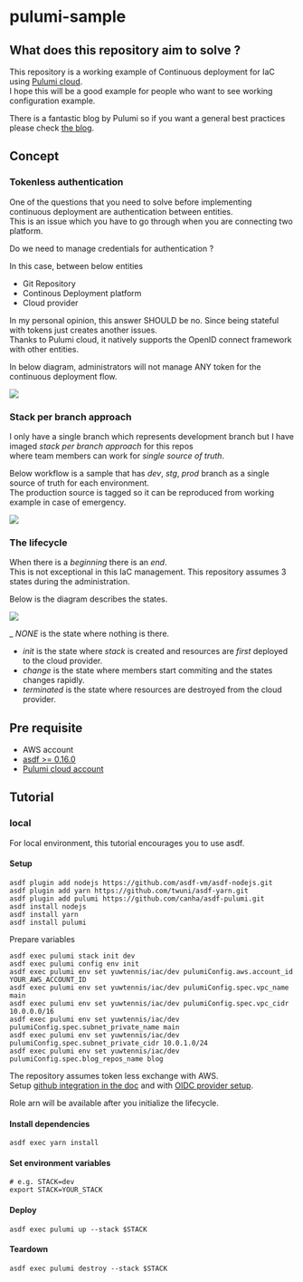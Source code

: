 # pulumi-sample

## What does this repository aim to solve ?

This repository is a working example of Continuous deployment for IaC using [Pulumi cloud](https://www.pulumi.com/docs/pulumi-cloud/).  
I hope this will be a good example for people who want to see working configuration example.

There is a fantastic blog by Pulumi so if you want a general best practices please check [the blog](https://www.pulumi.com/blog/iac-best-practices-understanding-code-organization-stacks/).

## Concept

### Tokenless authentication

One of the questions that you need to solve before implementing continuous deployment are authentication between entities.  
This is an issue which you have to go through when you are connecting two platform.

Do we need to manage credentials for authentication ?

In this case, between below entities

- Git Repository
- Continous Deployment platform
- Cloud provider

In my personal opinion, this answer SHOULD be no. Since being stateful with tokens just creates another issues.  
Thanks to Pulumi cloud, it natively supports the OpenID connect framework with other entities.

In below diagram, administrators will not manage ANY token for the continuous deployment flow.

![](./imgs/auth-entity-relationship.png)

### Stack per branch approach

I only have a single branch which represents development branch but I have imaged _stack per branch approach_ for this repos  
where team members can work for _single source of truth_.  

Below workflow is a sample that has _dev_, _stg_, _prod_ branch as a single source of truth for each environment.  
The production source is tagged so it can be reproduced from working example in case of emergency.

![](./imgs/simple-workflow.png)

### The lifecycle

When there is a _beginning_ there is an _end_.  
This is not exceptional in this IaC management.  This repository assumes 3 states during the administration.

Below is the diagram describes the states.

![](./imgs/lifecycle.png)

_ _NONE_ is the state where nothing is there.
- _init_ is the state where _stack_ is created and resources are _first_ deployed to the cloud provider.
- _change_ is the state where members start commiting and the states changes rapidly.
- _terminated_ is the state where resources are destroyed from the cloud provider.

## Pre requisite

- AWS account
- [asdf >= 0.16.0](https://github.com/asdf-vm/asdf)
- [Pulumi cloud account](https://www.pulumi.com/docs/pulumi-cloud/)

## Tutorial

### local

For local environment, this tutorial encourages you to use asdf.

#### Setup

```shell
asdf plugin add nodejs https://github.com/asdf-vm/asdf-nodejs.git
asdf plugin add yarn https://github.com/twuni/asdf-yarn.git
asdf plugin add pulumi https://github.com/canha/asdf-pulumi.git
asdf install nodejs
asdf install yarn
asdf install pulumi
```

Prepare variables

```shell
asdf exec pulumi stack init dev
asdf exec pulumi config env init 
asdf exec pulumi env set yuwtennis/iac/dev pulumiConfig.aws.account_id YOUR_AWS_ACCOUNT_ID
asdf exec pulumi env set yuwtennis/iac/dev pulumiConfig.spec.vpc_name main
asdf exec pulumi env set yuwtennis/iac/dev pulumiConfig.spec.vpc_cidr 10.0.0.0/16
asdf exec pulumi env set yuwtennis/iac/dev pulumiConfig.spec.subnet_private_name main
asdf exec pulumi env set yuwtennis/iac/dev pulumiConfig.spec.subnet_private_cidr 10.0.1.0/24
asdf exec pulumi env set yuwtennis/iac/dev pulumiConfig.spec.blog_repos_name blog
```

The repository assumes token less exchange with AWS.  
Setup [github integration in the doc](https://www.pulumi.com/docs/pulumi-cloud/deployments/get-started/deployments-using-cli/) and with [OIDC provider setup](https://www.pulumi.com/docs/pulumi-cloud/access-management/oidc/provider/aws/).

Role arn will be available after you initialize the lifecycle.

#### Install dependencies

```shell
asdf exec yarn install
```

#### Set environment variables

```shell
# e.g. STACK=dev
export STACK=YOUR_STACK
```

#### Deploy

```shell
asdf exec pulumi up --stack $STACK
```

#### Teardown
```shell
asdf exec pulumi destroy --stack $STACK
```